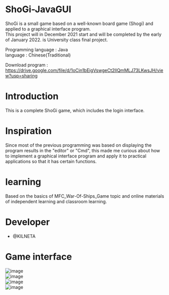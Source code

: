 # ShoGi-JavaGUI

ShoGi is a small game based on a well-known board game (Shogi) and applied to a graphical interface program.  
This project will in December 2021 start  and will be completed by the early of January 2022. is University class final project. 
  
Programming language : Java  
language : Chinese(Traditional)  
  
Download program : https://drive.google.com/file/d/1oCin1bEigVswgeCt2IlQmMLJ73LKwsJH/view?usp=sharing  
  
# Introduction  
This is a complete ShoGi game, which includes the login interface.  
  
# Inspiration  
Since most of the previous programming was based on displaying the program results in the "editor" or "Cmd", this made me curious about how to implement a graphical interface program and apply it to practical applications so that it has certain functions.  
  
# learning 
Based on the basics of MFC_War-Of-Ships_Game topic and online materials of independent learning and classroom learning.  
  
# Developer
* @KILNETA  
  
# Game interface  
![image](https://user-images.githubusercontent.com/47145154/148687415-e93e98fd-e4b5-40a4-9560-63ae51264347.png)  
![image](https://user-images.githubusercontent.com/47145154/148687441-78c592cb-07d5-42b7-a016-84d505ba6b5b.png)  
![image](https://user-images.githubusercontent.com/47145154/148687484-8f445c42-b86e-4506-9ddf-a61a8b864818.png)  
![image](https://user-images.githubusercontent.com/47145154/148687500-5ff88a58-af36-442d-baf3-526d09dfd2c9.png)  

